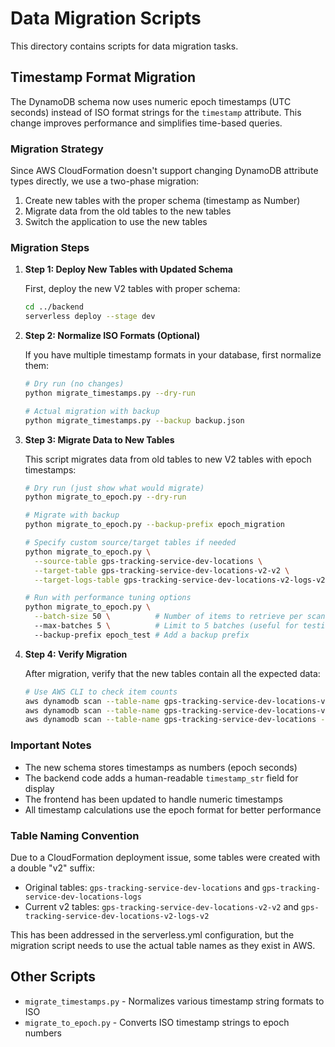 # Data Migration Scripts

This directory contains scripts for data migration tasks.

## Timestamp Format Migration

The DynamoDB schema now uses numeric epoch timestamps (UTC seconds) instead of ISO format strings for the `timestamp` attribute. This change improves performance and simplifies time-based queries.

### Migration Strategy

Since AWS CloudFormation doesn't support changing DynamoDB attribute types directly, we use a two-phase migration:

1. Create new tables with the proper schema (timestamp as Number)
2. Migrate data from the old tables to the new tables
3. Switch the application to use the new tables

### Migration Steps

1. **Step 1: Deploy New Tables with Updated Schema**

   First, deploy the new V2 tables with proper schema:

   ```bash
   cd ../backend
   serverless deploy --stage dev
   ```

2. **Step 2: Normalize ISO Formats (Optional)**

   If you have multiple timestamp formats in your database, first normalize them:

   ```bash
   # Dry run (no changes)
   python migrate_timestamps.py --dry-run

   # Actual migration with backup
   python migrate_timestamps.py --backup backup.json
   ```

3. **Step 3: Migrate Data to New Tables**

   This script migrates data from old tables to new V2 tables with epoch timestamps:

   ```bash
   # Dry run (just show what would migrate)
   python migrate_to_epoch.py --dry-run

   # Migrate with backup
   python migrate_to_epoch.py --backup-prefix epoch_migration
   
   # Specify custom source/target tables if needed
   python migrate_to_epoch.py \
     --source-table gps-tracking-service-dev-locations \
     --target-table gps-tracking-service-dev-locations-v2-v2 \
     --target-logs-table gps-tracking-service-dev-locations-v2-logs-v2
   
   # Run with performance tuning options
   python migrate_to_epoch.py \
     --batch-size 50 \          # Number of items to retrieve per scan (default: 25)
     --max-batches 5 \          # Limit to 5 batches (useful for testing)
     --backup-prefix epoch_test # Add a backup prefix
   ```

4. **Step 4: Verify Migration**

   After migration, verify that the new tables contain all the expected data:

   ```bash
   # Use AWS CLI to check item counts
   aws dynamodb scan --table-name gps-tracking-service-dev-locations-v2-v2 --select COUNT
   aws dynamodb scan --table-name gps-tracking-service-dev-locations-v2-logs-v2 --select COUNT
   aws dynamodb scan --table-name gps-tracking-service-dev-locations --select COUNT
   ```

### Important Notes

- The new schema stores timestamps as numbers (epoch seconds)
- The backend code adds a human-readable `timestamp_str` field for display
- The frontend has been updated to handle numeric timestamps
- All timestamp calculations use the epoch format for better performance

### Table Naming Convention

Due to a CloudFormation deployment issue, some tables were created with a double "v2" suffix:
- Original tables: `gps-tracking-service-dev-locations` and `gps-tracking-service-dev-locations-logs`
- Current v2 tables: `gps-tracking-service-dev-locations-v2-v2` and `gps-tracking-service-dev-locations-v2-logs-v2`

This has been addressed in the serverless.yml configuration, but the migration script needs to use the actual table names as they exist in AWS.

## Other Scripts

- `migrate_timestamps.py` - Normalizes various timestamp string formats to ISO
- `migrate_to_epoch.py` - Converts ISO timestamp strings to epoch numbers